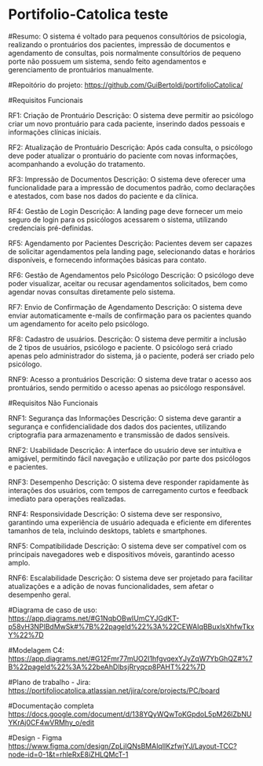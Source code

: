 # Portifolio-Catolica teste

#Resumo:
O sistema é voltado para pequenos consultórios de psicologia, realizando o prontuários dos pacientes, impressão de documentos e agendamento de consultas, pois normalmente consultórios de pequeno porte não possuem um sistema, sendo feito agendamentos e gerenciamento de prontuários manualmente.

#Repoitório do projeto:
https://github.com/GuiBertoldi/portifolioCatolica/

#Requisitos Funcionais

RF1: Criação de Prontuário
Descrição: O sistema deve permitir ao psicólogo criar um novo prontuário para cada paciente, inserindo dados pessoais e informações clínicas iniciais.

RF2: Atualização de Prontuário
Descrição: Após cada consulta, o psicólogo deve poder atualizar o prontuário do paciente com novas informações, acompanhando a evolução do tratamento.

RF3: Impressão de Documentos
Descrição: O sistema deve oferecer uma funcionalidade para a impressão de documentos padrão, como declarações e atestados, com base nos dados do paciente e da clínica.

RF4: Gestão de Login
Descrição: A landing page deve fornecer um meio seguro de login para os psicólogos acessarem o sistema, utilizando credenciais pré-definidas.

RF5: Agendamento por Pacientes
Descrição: Pacientes devem ser capazes de solicitar agendamentos pela landing page, selecionando datas e horários disponíveis, e fornecendo informações básicas para contato.

RF6: Gestão de Agendamentos pelo Psicólogo
Descrição: O psicólogo deve poder visualizar, aceitar ou recusar agendamentos solicitados, bem como agendar novas consultas diretamente pelo sistema.

RF7: Envio de Confirmação de Agendamento
Descrição: O sistema deve enviar automaticamente e-mails de confirmação para os pacientes quando um agendamento for aceito pelo psicólogo.

RF8: Cadastro de usuários.
Descrição: O sistema deve permitir a inclusão de 2 tipos de usuários, psicólogo e paciente. O psicólogo será criado apenas pelo administrador do sistema, já o paciente, poderá ser criado pelo psicólogo.

RNF9: Acesso a prontuários
Descrição: O sistema deve tratar o acesso aos prontuários, sendo permitido o acesso apenas ao psicólogo responsável.

#Requisitos Não Funcionais

RNF1: Segurança das Informações
Descrição: O sistema deve garantir a segurança e confidencialidade dos dados dos pacientes, utilizando criptografia para armazenamento e transmissão de dados sensíveis.

RNF2: Usabilidade
Descrição: A interface do usuário deve ser intuitiva e amigável, permitindo fácil navegação e utilização por parte dos psicólogos e pacientes.

RNF3: Desempenho
Descrição: O sistema deve responder rapidamente às interações dos usuários, com tempos de carregamento curtos e feedback imediato para operações realizadas.

RNF4: Responsividade
Descrição: O sistema deve ser responsivo, garantindo uma experiência de usuário adequada e eficiente em diferentes tamanhos de tela, incluindo desktops, tablets e smartphones.

RNF5: Compatibilidade
Descrição: O sistema deve ser compatível com os principais navegadores web e dispositivos móveis, garantindo acesso amplo.

RNF6: Escalabilidade
Descrição: O sistema deve ser projetado para facilitar atualizações e a adição de novas funcionalidades, sem afetar o desempenho geral.

#Diagrama de caso de uso:
https://app.diagrams.net/#G1NqbOBwIUmCYJGdKT-p58vH3NPlBdMwSk#%7B%22pageId%22%3A%22CEWAIqBBuxIsXhfwTkxY%22%7D

#Modelagem C4:
https://app.diagrams.net/#G12Fmr77mUO2I1hfgvqexYJyZqW7YbGhQZ#%7B%22pageId%22%3A%22beAhDlbsjRryqcp8PAHT%22%7D

#Plano de trabalho - Jira:
https://portifoliocatolica.atlassian.net/jira/core/projects/PC/board

#Documentação completa
https://docs.google.com/document/d/138YQyWQwToKGpdoL5pM26lZbNUYKrAj0CF4wVRMhy_o/edit

#Design - Figma
https://www.figma.com/design/ZpLjIQNsBMAlqIIKzfwjYJ/Layout-TCC?node-id=0-1&t=rhleRxE8iZHLQMcT-1
